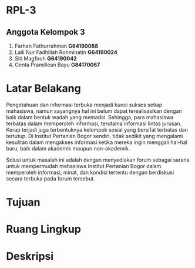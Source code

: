 # RPL-3
## Anggota Kelompok 3
1. Farhan Fathurrahman **G64190088**
2. Laili Nur Fadhillah Rohminatin **G64190024**	
3. Siti Magfiroh **G64190042**
4. Genta Pramillean Bayu **G84170067**
# Latar Belakang
Pengetahuan dan informasi terbuka menjadi kunci sukses setiap mahasiswa, namun sayangnya hal ini belum dapat terealisasikan dengan baik dalam bentuk wadah yang memadai. Sehingga, para mahasiswa terbatas dalam memperoleh informasi, terutama informasi lintas jurusan. Kerap terjadi juga terbentuknya kelompok sosial yang bersifat terbatas dan tertutup. Di Institut Pertanian Bogor sendiri, tidak sedikit yang mengalami kesulitan dalam mengakses informasi ketika mereka ingin menggali hal-hal baru, baik dalam akademik maupun non-akademik.

Solusi untuk masalah ini adalah dengan menyediakan forum sebagai sarana untuk mempermudah mahasiswa Institut Pertanian Bogor dalam memperoleh informasi, minat, dan kondisi tertentu dengan berdiskusi secara terbuka pada forum tersebut.
# Tujuan
# Ruang Lingkup
# Deskripsi 

